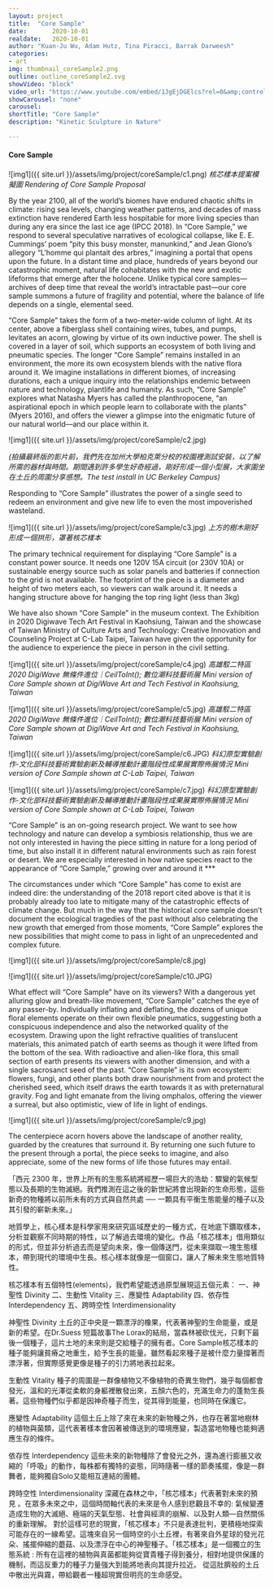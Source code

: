 ```yaml
---
layout: project
title:  "Core Sample"
date:   	2020-10-01
realdate:	2020-10-01
author: "Kuan-Ju Wu, Adam Hutz, Tina Piracci, Barrak Darweesh"
categories:
- art
img: thumbnail_coreSample2.png
outline: outline_coreSample2.svg
showVideo: "block"
video_url: "https://www.youtube.com/embed/1JgEjDGElcs?rel=0&amp;controls=1&amp;showinfo=0"
showCarousel: "none"
carousel:
shortTitle: "Core Sample"
description: "Kinetic Sculpture in Nature"

---
```

#### Core Sample ####


![img1]({{ site.url }}/assets/img/project/coreSample/c1.png)
*核芯樣本提案模擬圖 Rendering of Core Sample Proposal*

By the year 2100, all of the world’s biomes have endured chaotic shifts in climate: rising sea levels, changing weather patterns, and decades of mass extinction have rendered Earth less hospitable for more living species than during any era since the last ice age (IPCC 2018). In “Core Sample,” we respond to several speculative narratives of ecological collapse, like E. E. Cummings’ poem “pity this busy monster, manunkind,” and Jean Giono’s allegory “L'homme qui plantait des arbres,” imagining a portal that opens upon the future. In a distant time and place, hundreds of years beyond our catastrophic moment, natural life cohabitates with the new and exotic lifeforms that emerge after the holocene. Unlike typical core samples—archives of deep time that reveal the world’s intractable past—our core sample summons a future of fragility and potential, where the balance of life depends on a single, elemental seed.

“Core Sample” takes the form of a two-meter-wide column of light. At its center, above a fiberglass shell containing wires, tubes, and pumps, levitates an acorn, glowing by virtue of its own inductive power. The shell is covered in a layer of soil, which supports an ecosystem of both living and pneumatic species. The longer “Core Sample” remains installed in an environment, the more its own ecosystem blends with the native flora around it. We imagine installations in different biomes, of increasing durations, each a unique inquiry into the relationships endemic between nature and technology, plantlife and humanity. As such, “Core Sample” explores what Natasha Myers has called the planthropocene, “an aspirational epoch in which people learn to collaborate with the plants” (Myers 2016), and offers the viewer a glimpse into the enigmatic future of our natural world—and our place within it.

![img1]({{ site.url }}/assets/img/project/coreSample/c2.jpg)

*(拍攝最終版的影片前，我們先在加州大學柏克萊分校的校園裡測試安裝，以了解所需的器材與時間。期間遇到許多學生好奇經過，剛好形成一個小型展，大家圍坐在土丘的周圍分享感想。The test install in UC Berkeley Campus)*


Responding to  “Core Sample” illustrates the power of a single seed to redeem an environment and give new life to even the most impoverished wasteland.

![img1]({{ site.url }}/assets/img/project/coreSample/c3.jpg)
*上方的樹木剛好形成一個拱形，罩著核芯樣本*


The primary technical requirement for displaying “Core Sample” is a constant power source. It needs one 120V 15A circuit (or 230V 10A) or sustainable energy source such as solar panels and batteries if connection to the grid is not available. The footprint of the piece is a diameter and height of two meters each, so viewers can walk around it. It needs a hanging structure above for hanging the top ring light (less than 3kg)

We have also shown “Core Sample” in the museum context. The Exhibition in 2020 Digiwave Tech Art Festival in Kaohsiung, Taiwan and the showcase of Taiwan Ministry of Culture Arts and Technology: Creative Innovation and Counseling Project at C-Lab Taipei, Taiwan have given the opportunity for the audience to experience the piece in person in the civil setting.


![img1]({{ site.url }}/assets/img/project/coreSample/c4.jpg)
*高雄駁二特區2020 DigiWave 無條件進位｜CeilToInt(); 數位潮科技藝術展
Mini version of Core Sample shown at DigiWave Art and Tech Festival in Kaohsiung, Taiwan*



![img1]({{ site.url }}/assets/img/project/coreSample/c5.jpg)
*高雄駁二特區2020 DigiWave 無條件進位｜CeilToInt(); 數位潮科技藝術展
Mini version of Core Sample shown at DigiWave Art and Tech Festival in Kaohsiung, Taiwan*


![img1]({{ site.url }}/assets/img/project/coreSample/c6.JPG)
*科幻原型實驗創作-文化部科技藝術實驗創新及輔導推動計畫階段性成果展實際佈展情況
Mini version of Core Sample shown at C-Lab Taipei, Taiwan*


![img1]({{ site.url }}/assets/img/project/coreSample/c7.jpg)
*科幻原型實驗創作-文化部科技藝術實驗創新及輔導推動計畫階段性成果展實際佈展情況
Mini version of Core Sample shown at C-Lab Taipei, Taiwan*


“Core Sample” is an on-going research project. We want to see how technology and nature can develop a symbiosis relationship, thus we are not only interested in having the piece sitting in nature for a long period of time, but also install it in different natural environments such as rain forest or desert. We are especially interested in how native species react to the appearance of “Core Sample,” growing over and around it ***

The circumstances under which “Core Sample” has come to exist are indeed dire: the understanding of the 2018 report cited above is that it is probably already too late to mitigate many of the catastrophic effects of climate change. But much in the way that the historical core sample doesn’t document the ecological tragedies of the past without also celebrating the new growth that emerged from those moments, “Core Sample” explores the new possibilities that might come to pass in light of an unprecedented and complex future. 

![img1]({{ site.url }}/assets/img/project/coreSample/c8.jpg)


![img1]({{ site.url }}/assets/img/project/coreSample/c10.JPG)



What effect will “Core Sample” have on its viewers? With a dangerous yet alluring glow and breath-like movement, “Core Sample” catches the eye of any passer-by. Individually inflating and deflating, the dozens of unique floral elements operate on their own flexible pneumatics, suggesting both a conspicuous independence and also the networked quality of the ecosystem. Drawing upon the light refractive qualities of translucent materials, this animated patch of earth seems as though it were lifted from the bottom of the sea. With radioactive and alien-like flora, this small section of earth presents its viewers with another dimension, and with a single sacrosanct seed of the past. “Core Sample” is its own ecosystem: flowers, fungi, and other plants both draw nourishment from and protect the cherished seed, which itself draws the earth towards it as with preternatural gravity. Fog and light emanate from the living omphalos, offering the viewer a surreal, but also optimistic, view of life in light of endings. 

![img1]({{ site.url }}/assets/img/project/coreSample/c9.jpg)


The centerpiece acorn hovers above the landscape of another reality, guarded by the creatures that surround it.
By returning one such future to the present through a portal, the piece seeks to imagine, and also appreciate, some of the new forms of life those futures may entail.



「西元 2300 年，世界上所有的⽣態系統將經歷⼀場巨⼤的浩劫：驟變的氣候型態以及⻑期的⽣物滅絕。我們推測在這之後的新世紀將會出現新的⽣命形態，這些新奇的物種將以前所未有的⽅式與⾃然共處 ── 一顆具有平衡生態能量的種子以及其引發的嶄新未來。」

地質學上，核心樣本是科學家用來研究區域歷史的一種方式，在地底下鑽取樣本，分析並觀察不同時期的特性，以了解過去環境的變化。作品「核芯樣本」借用類似的形式，但並非分析過去而是望向未來，像一個傳送門，從未來擷取一塊生態樣本，帶到現代的環境中生長。核心樣本就像是一個窗口，讓人了解未來生態地質特性。

核芯樣本有五個特性(elements)，我們希望能透過原型展現這五個元素：
一、神聖性 Divinity
二、生動性 Vitality
三、應變性 Adaptability
四、依存性 Interdependency
五、跨時空性 Interdimensionality

神聖性 Divinity
土丘的正中央是一顆漂浮的橡果，代表著神聖的生命能量，或是新的希望。在Dr.Suess 短篇故事The Lorax的結局，當森林被砍伐光，只剩下最後一個種子，這片土地的未來則是交給種子的擁有者。Core Sample核芯樣本的種子能夠讓貧瘠之地重生，給予生長的能量。雖然看起來種子是被什麼力量撐著而漂浮著，但實際感覺更像是種子的引力將地表拉起來。

生動性 Vitality
種子的周圍是一群像植物又不像植物的奇異生物們，幾乎每個都會發光，溫和的光澤從柔軟的身軀裡散發出來，五顏六色的，充滿生命力的蓬勃生長著。這些物種們似乎都是因神奇種子而生，從其得到能量，也同時在保護它。

應變性 Adaptability
這個土丘上除了來在未來的新物種之外，也存在著當地樹林的植物與菌類，這代表著樣本會因著被傳送到的環境應變，製造當地物種也能夠適應生存的條件。

依存性 Interdependency
這些未來的新物種除了會發光之外，還為進行膨脹又收縮的「呼吸」的動作，每株都有獨特的姿態，同時隨著一樣的節奏搖擺，像是一群舞者，能夠獨自Solo又能相互連結的團體。

跨時空性 Interdimensionality
深藏在森林之中，「核芯樣本」代表著對未來的預見 。在眾多未來之中，這個時間軸代表的未來是令人感到悲觀且不幸的: 氣候變遷造成生物的大滅絕、極端的天氣型態、社會與經濟的崩解、以及對人類—自然關係的重新理解。
對於這樣可悲的現實，「核芯樣本」不只是表達批判，更積極地探索可能存在的一線希望。這塊來自另一個時空的小土丘裡，有著來自外星球的發光花朵、搖擺伸縮的蘑菇、以及漂浮在中心的神聖種子。「核芯樣本」是一個獨立的生態系統 : 所有在這裡的植物與真菌都能夠從寶貴種子得到養分，相對地提供保護的機制，而這反重力的種子力量強大到能將地表向其提升拉近。 從這肚臍般的土丘中散出光與霧，帶給觀者一種超現實但明亮的生命感受。











